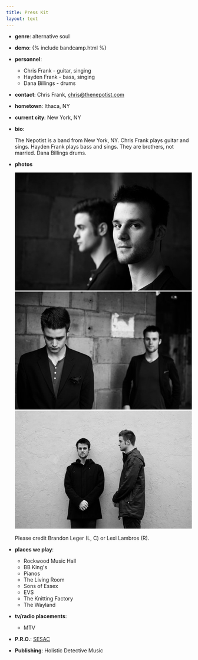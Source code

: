 ```yaml
---
title: Press Kit
layout: text
---
```


- **genre**: alternative soul

- **demo**:
  {% include bandcamp.html %}

- **personnel**:

  - Chris Frank - guitar, singing
  - Hayden Frank - bass, singing
  - Dana Billings - drums

- **contact**: Chris Frank, <a href="mailto:chris@thenepotist.com">chris@thenepotist.com</a>

- **hometown**: Ithaca, NY

- **current city**: New York, NY

- **bio**:

  The Nepotist is a band from New York, NY.
  Chris Frank plays guitar and sings. Hayden Frank plays bass and sings.
  They are brothers, not married. Dana Billings drums.

- **photos**

  <a target="_blank" class="photo" href="/assets/press_photos/1.jpg">
    <img src="/assets/press_photos/1_thumb.jpg" alt="Chris Frank and Hayden Frank" />
  </a>
  <a target="_blank" class="photo" href="/assets/press_photos/2.jpg">
    <img src="/assets/press_photos/2_thumb.jpg" alt="Chris Frank and Hayden Frank" />
  </a>
  <a target="_blank" class="photo" href="/assets/press_photos/3.jpg">
    <img src="/assets/press_photos/3_thumb.jpg" alt="Chris Frank and Hayden Frank" />
  </a>
  <p>Please credit Brandon Leger (L, C) or Lexi Lambros (R).</p>

- **places we play**:
  - Rockwood Music Hall
  - BB King's
  - Pianos
  - The Living Room
  - Sons of Essex
  - EVS
  - The Knitting Factory
  - The Wayland

- **tv/radio placements**:
  - MTV

- **P.R.O.**: [SESAC](https://www.sesac.com)

- **Publishing**: Holistic Detective Music

